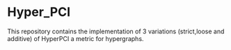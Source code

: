 # Hyper_PCI
This repository contains the implementation of 3 variations (strict,loose and additive)
of HyperPCI a metric for hypergraphs.
